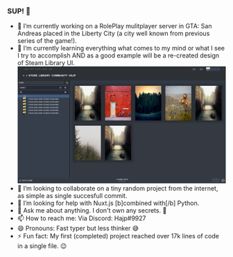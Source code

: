 ### SUP! 👋

- 🔭 I’m currently working on a RolePlay mulitplayer server in GTA: San Andreas placed in the Liberty City (a city well known from previous series of the game!).
- 🌱 I’m currently learning everything what comes to my mind or what I see I try to accomplish AND as a good example will be a re-created design of Steam Library UI.
![image](https://github.com/Hy4e/Hy4e/blob/main/2020.12.29-16.04.png)
- 👯 I’m looking to collaborate on a tiny random project from the internet, as simple as single succesfull commit.
- 🤔 I’m looking for help with Nuxt.js [b]combined with[/b] Python.
- 💬 Ask me about anything. I don't own any secrets. 👀
- 📫 How to reach me: Via Discord: Hajp#9927
- 😄 Pronouns: Fast typer but less thinker 😅
- ⚡ Fun fact: My first (completed) project reached over 17k lines of code in a single file. 😉
